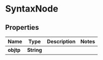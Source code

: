 

# SyntaxNode

## Properties

Name | Type | Description | Notes
------------ | ------------- | ------------- | -------------
**objtp** | **String** |  | 



